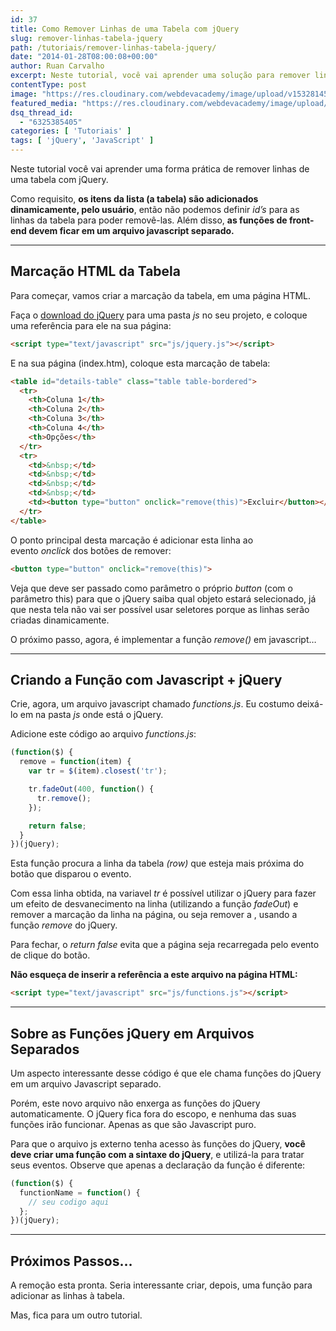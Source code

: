 ```yaml
---
id: 37
title: Como Remover Linhas de uma Tabela com jQuery
slug: remover-linhas-tabela-jquery
path: /tutoriais/remover-linhas-tabela-jquery/
date: "2014-01-28T08:00:08+00:00"
author: Ruan Carvalho
excerpt: Neste tutorial, você vai aprender uma solução para remover linhas que foram criadas dinamicamente em uma tabela, utilizando para isso o jQuery. Porém, não usaremos os seletores do jQuery já que as linhas serão criadas pelo usuário.
contentType: post
image: "https://res.cloudinary.com/webdevacademy/image/upload/v1532814505/featured/wda-tutorial-jquery.png"
featured_media: "https://res.cloudinary.com/webdevacademy/image/upload/v1532814505/featured/wda-tutorial-jquery.png"
dsq_thread_id:
  - "6325385405"
categories: [ 'Tutoriais' ] 
tags: [ 'jQuery', 'JavaScript' ]
---
```

Neste tutorial você vai aprender uma forma prática de remover linhas de uma tabela com jQuery.

Como requisito, **os itens da lista (a tabela) são adicionados dinamicamente, pelo usuário**, então não podemos definir _id&#8217;s_ para as linhas da tabela para poder removê-las. Além disso, **as funções de front-end devem ficar em um arquivo javascript separado.**

* * *

## Marcação HTML da Tabela

Para começar, vamos criar a marcação da tabela, em uma página HTML.

Faça o <a href="http://jquery.com/download/" target="_blank" rel="noopener">download do jQuery</a> para uma pasta _js_ no seu projeto, e coloque uma referência para ele na sua página:

```html
<script type="text/javascript" src="js/jquery.js"></script>
```

E na sua página (index.htm), coloque esta marcação de tabela:

```html
<table id="details-table" class="table table-bordered">
  <tr>
    <th>Coluna 1</th>
    <th>Coluna 2</th>
    <th>Coluna 3</th>
    <th>Coluna 4</th>
    <th>Opções</th>
  </tr>
  <tr>
    <td>&nbsp;</td>
    <td>&nbsp;</td>
    <td>&nbsp;</td>
    <td>&nbsp;</td>
    <td><button type="button" onclick="remove(this)">Excluir</button></td>
  </tr>
</table>
```

O ponto principal desta marcação é adicionar esta linha ao evento _onclick_ dos botões de remover:

```html
<button type="button" onclick="remove(this)">
```

Veja que deve ser passado como parâmetro o próprio _button_ (com o parâmetro this) para que o jQuery saiba qual objeto estará selecionado, já que nesta tela não vai ser possível usar seletores porque as linhas serão criadas dinamicamente.

O próximo passo, agora, é implementar a função _remove()_ em javascript&#8230;

* * *

## Criando a Função com Javascript + jQuery

Crie, agora, um arquivo javascript chamado _functions.js_. Eu costumo deixá-lo em na pasta _js_ onde está o jQuery.

Adicione este código ao arquivo _functions.js_:

```js
(function($) {
  remove = function(item) {
    var tr = $(item).closest('tr');

    tr.fadeOut(400, function() {
      tr.remove();
    });

    return false;
  }
})(jQuery);
```

Esta função procura a linha da tabela _(row)_ que esteja mais próxima do botão que disparou o evento.

Com essa linha obtida, na variavel _tr_ é possível utilizar o jQuery para fazer um efeito de desvanecimento na linha (utilizando a função _fadeOut_) e remover a marcação da linha na página, ou seja remover a <tr>, usando a função _remove_ do jQuery.

Para fechar, o _return false_ evita que a página seja recarregada pelo evento de clique do botão.

**Não esqueça de inserir a referência a este arquivo na página HTML:**

```html
<script type="text/javascript" src="js/functions.js"></script>
```

* * *

## Sobre as Funções jQuery em Arquivos Separados

Um aspecto interessante desse código é que ele chama funções do jQuery em um arquivo Javascript separado.

Porém, este novo arquivo não enxerga as funções do jQuery automaticamente. O jQuery fica fora do escopo, e nenhuma das suas funções irão funcionar. Apenas as que são Javascript puro.

Para que o arquivo js externo tenha acesso às funções do jQuery, **você deve criar uma função com a sintaxe do jQuery**, e utilizá-la para tratar seus eventos. Observe que apenas a declaração da função é diferente:

```js
(function($) {
  functionName = function() {
    // seu codigo aqui
  };
})(jQuery);
```

* * *

## Próximos Passos&#8230;

A remoção esta pronta. Seria interessante criar, depois, uma função para adicionar as linhas à tabela. 

Mas, fica para um outro tutorial.

